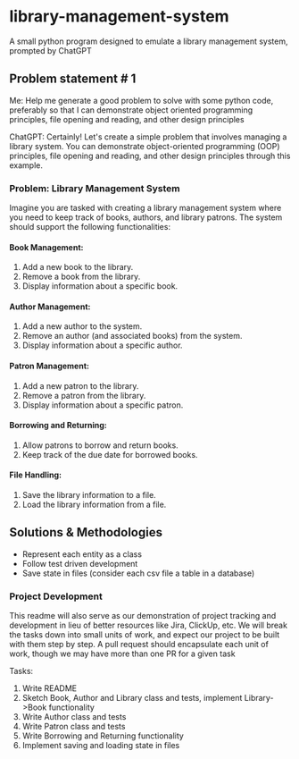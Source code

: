 # library-management-system
A small python program designed to emulate a library management system, prompted by ChatGPT

## Problem statement # 1
Me: Help me generate a good problem to solve with some python code, preferably so that I can demonstrate object oriented programming principles, file opening and reading, and other design principles

ChatGPT: 
Certainly! Let's create a simple problem that involves managing a library system. You can demonstrate object-oriented programming (OOP) principles, file opening and reading, and other design principles through this example.

### Problem: Library Management System

Imagine you are tasked with creating a library management system where you need to keep track of books, authors, and library patrons. The system should support the following functionalities:


#### Book Management:

1. Add a new book to the library.
1. Remove a book from the library.
1. Display information about a specific book.

#### Author Management:

1. Add a new author to the system.
1. Remove an author (and associated books) from the system.
1. Display information about a specific author.

#### Patron Management:

1. Add a new patron to the library.
1. Remove a patron from the library.
1. Display information about a specific patron.

#### Borrowing and Returning:

1. Allow patrons to borrow and return books.
1. Keep track of the due date for borrowed books.

#### File Handling:

1. Save the library information to a file.
1. Load the library information from a file.

## Solutions & Methodologies
- Represent each entity as a class
- Follow test driven development
- Save state in files (consider each csv file a table in a database)

### Project Development

This readme will also serve as our demonstration of project tracking and development in lieu of better resources like Jira, ClickUp, etc.
We will break the tasks down into small units of work, and expect our project to be built with them step by step.
A pull request should encapsulate each unit of work, though we may have more than one PR for a given task

Tasks:
1. Write README
2. Sketch Book, Author and Library class and tests, implement Library->Book functionality
3. Write Author class and tests
4. Write Patron class and tests
5. Write Borrowing and Returning functionality
6. Implement saving and loading state in files


